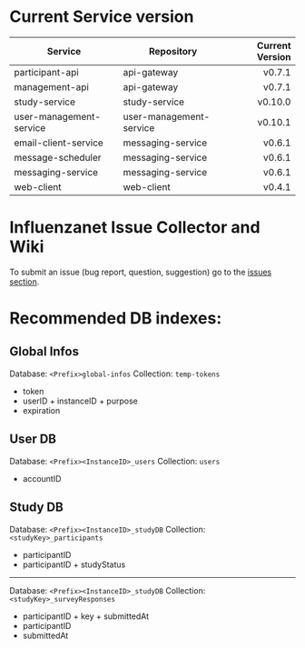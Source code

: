 # Current Service version

| Service        | Repository           | Current Version  |
| -------------- | -------------------- | ----------------:|
| participant-api      | api-gateway | v0.7.1 |
| management-api      | api-gateway | v0.7.1 |
| study-service      | study-service | v0.10.0 |
| user-management-service      | user-management-service | v0.10.1 |
| email-client-service      | messaging-service | v0.6.1 |
| message-scheduler      | messaging-service | v0.6.1 |
| messaging-service      | messaging-service | v0.6.1 |
| web-client      | web-client | v0.4.1 |


# Influenzanet Issue Collector and Wiki

To submit an issue (bug report, question, suggestion) go to the [issues section](https://github.com/influenzanet/influenzanet/issues).

# Recommended DB indexes:

## Global Infos
Database: 
```<Prefix>global-infos```
Collection: 
```temp-tokens```

- token
- userID + instanceID + purpose
- expiration

## User DB
Database: 
```<Prefix><InstanceID>_users```
Collection: 
```users```

- accountID

## Study DB
Database: 
```<Prefix><InstanceID>_studyDB```
Collection: 
```<studyKey>_participants```

- participantID
- participantID + studyStatus

---

Database: 
```<Prefix><InstanceID>_studyDB```
Collection: 
```<studyKey>_surveyResponses```

- participantID + key + submittedAt
- participantID
- submittedAt
